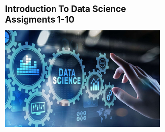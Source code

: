 # Introduction To Data Science Assigments 1-10
![data-science](https://github.com/adidereviani/introduction-to-data-science-Ass-1-10/blob/main/data-science.jpeg)
